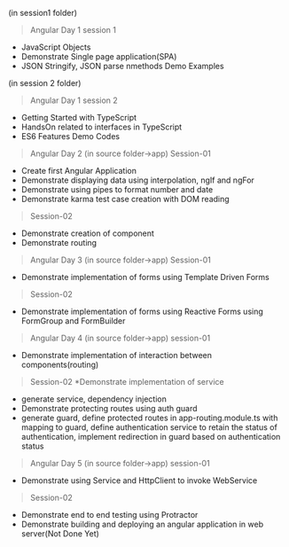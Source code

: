 (in session1 folder)
>Angular Day 1 session 1
* JavaScript Objects
* Demonstrate Single page application(SPA)
* JSON Stringify, JSON parse nmethods Demo Examples

(in session 2 folder)
>Angular Day 1 session 2
* Getting Started with TypeScript
* HandsOn related to interfaces in TypeScript
* ES6 Features Demo Codes

>Angular Day 2 (in source folder->app)
> Session-01
* Create first Angular Application
* Demonstrate displaying data using interpolation, ngIf and ngFor
* Demonstrate using pipes to format number and date
* Demonstrate karma test case creation with DOM reading
> Session-02
* Demonstrate creation of component
* Demonstrate routing
>Angular Day 3 (in source folder->app)
> Session-01
* Demonstrate implementation of forms using Template Driven Forms
> Session-02
* Demonstrate implementation of forms using Reactive Forms using FormGroup and FormBuilder

>Angular Day 4 (in source folder->app)
>session-01
* Demonstrate implementation of interaction between components(routing)
> Session-02
*Demonstrate implementation of service
* generate service, dependency injection
* Demonstrate protecting routes using auth guard
* generate guard, define protected routes in app-routing.module.ts with mapping to guard, define authentication service to retain the status of authentication, implement redirection in guard based on authentication status 

>Angular Day 5 (in source folder->app)
>session-01
* Demonstrate using Service and HttpClient to invoke WebService
> Session-02 
* Demonstrate end to end testing using Protractor
* Demonstrate building and deploying an angular application in web server(Not Done Yet)